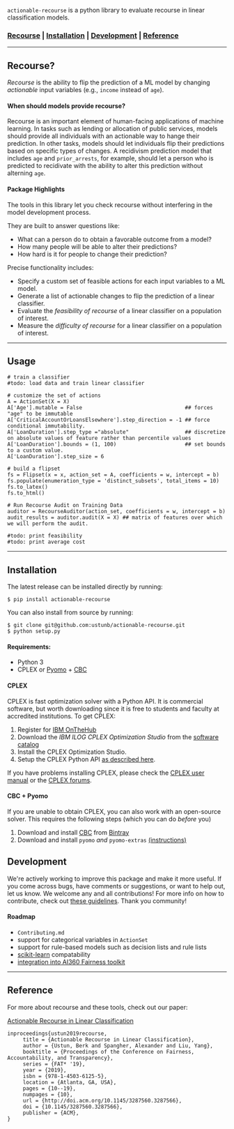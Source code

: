 `actionable-recourse` is a python library to evaluate recourse in linear classification models. 

### [Recourse](https://github.com/ustunb/actionable-recourse/blob/master/README.md#recourse) | [Installation](https://github.com/ustunb/actionable-recourse/blob/master/README.md#installation) | [Development](https://github.com/ustunb/actionable-recourse/blob/master/README.md#development) | [Reference](https://github.com/ustunb/actionable-recourse/blob/master/README.md#reference)

-----

## Recourse?

*Recourse* is the ability to flip the prediction of a ML model by changing *actionable* input variables (e.g., `income` instead of `age`).

#### When should models provide recourse?

Recourse is an important element of human-facing applications of machine learning. In tasks such as lending or allocation of public services, models should provide all individuals with an actionable way to hange their prediction. In other tasks, models should let individuals flip their predictions based on specific types of changes. A recidivism prediction model that includes `age` and `prior_arrests`, for example, should let a person who is predicted to recidivate with the ability to alter this prediction without alterning `age`.

#### Package Highlights

The tools in this library let you check recourse without interfering in the model development process. 

They are built to answer questions like:

- What can a person do to obtain a favorable outcome from a model?
- How many people will be able to alter their predictions?
- How hard is it for people to change their prediction?

Precise functionality includes:

- Specify a custom set of feasible actions for each input variables to a ML model.
- Generate a list of actionable changes to flip the prediction of a linear classifier.
- Evaluate the *feasibility of recourse* of a linear classifier on a population of interest.
- Measure the *difficulty of recourse* for a linear classifier on a population of interest.

----

## Usage

```
# train a classifier
#todo: load data and train linear classifier

# customize the set of actions
A = ActionSet(X = X)
A['Age'].mutable = False                                 ## forces "age" to be immutable
A['CriticalAccountOrLoansElsewhere'].step_direction = -1 ## force conditional immutability.
A['LoanDuration'].step_type ="absolute"                  ## discretize on absolute values of feature rather than percentile values
A['LoanDuration'].bounds = (1, 100)                      ## set bounds to a custom value.
A['LoanDuration'].step_size = 6

# build a flipset
fs = Flipset(x = x, action_set = A, coefficients = w, intercept = b)
fs.populate(enumeration_type = 'distinct_subsets', total_items = 10)
fs.to_latex()
fs.to_html()

# Run Recourse Audit on Training Data
auditor = RecourseAuditor(action_set, coefficients = w, intercept = b)
audit_results = auditor.audit(X = X) ## matrix of features over which we will perform the audit.

#todo: print feasibility
#todo: print average cost
```

----
## Installation

The latest release can be installed directly by running:

```
$ pip install actionable-recourse
```

You can also install from source by running:

```
$ git clone git@github.com:ustunb/actionable-recourse.git
$ python setup.py
```

#### Requirements:

- Python 3
- CPLEX or [Pyomo](http://www.pyomo.org/) + [CBC](https://projects.coin-or.org/Cbc) 
 
#### CPLEX

CPLEX is fast optimization solver with a Python API. It is commercial software, but worth downloading since it is free to students and faculty at accredited institutions. To get CPLEX:

1. Register for [IBM OnTheHub](https://ibm.onthehub.com/)
2. Download the *IBM ILOG CPLEX Optimization Studio* from the [software catalog](https://ibm.onthehub.com/WebStore/ProductSearchOfferingList.aspx?srch=CPLEX)
3. Install the CPLEX Optimization Studio.
4. Setup the CPLEX Python API [as described here](https://www.ibm.com/support/knowledgecenter/SSSA5P_12.8.0/ilog.odms.cplex.help/CPLEX/GettingStarted/topics/set_up/Python_setup.html).

If you have problems installing CPLEX, please check the [CPLEX user manual](http://www-01.ibm.com/support/knowledgecenter/SSSA5P/welcome) or the [CPLEX forums](https://www.ibm.com/developerworks/community/forums/html/forum?id=11111111-0000-0000-0000-000000002059). 

#### CBC + Pyomo

If you are unable to obtain CPLEX, you can also work with an open-source solver. This requires the following steps (which you can do *before* you) 

1. Download and install [CBC](https://github.com/coin-or/Cbc) from [Bintray](https://bintray.com/coin-or/download/Cbc)
2. Download and install `pyomo` *and* `pyomo-extras` [(instructions)](http://www.pyomo.org/installation)


## Development 

We're actively working to improve this package and make it more useful. If you come across bugs, have comments or suggestions, or want to help out, let us know. We welcome any and all contributions! For more info on how to contribute, check out [these guidelines](https://github.com/ustunb/actionable-recourse/blob/master/CONTRIBUTING.md). Thank you community!

#### Roadmap

- `Contributing.md`
- support for categorical variables in `ActionSet`
- support for rule-based models such as decision lists and rule lists
- [scikit-learn](http://scikit-learn.org/stable/developers/contributing.html#rolling-your-own-estimator) compatability
- [integration into AI360 Fairness toolkit](https://www.ibm.com/blogs/research/2018/09/ai-fairness-360/)

----

## Reference

For more about recourse and these tools, check out our paper:

[Actionable Recourse in Linear Classification](http://www.berkustun.com/docs/actionable_recourse.pdf)


```
inproceedings{ustun2019recourse,
     title = {Actionable Recourse in Linear Classification},
     author = {Ustun, Berk and Spangher, Alexander and Liu, Yang},
     booktitle = {Proceedings of the Conference on Fairness, Accountability, and Transparency},
     series = {FAT* '19},
     year = {2019},
     isbn = {978-1-4503-6125-5},
     location = {Atlanta, GA, USA},
     pages = {10--19},
     numpages = {10},
     url = {http://doi.acm.org/10.1145/3287560.3287566},
     doi = {10.1145/3287560.3287566},
     publisher = {ACM},
}
```

